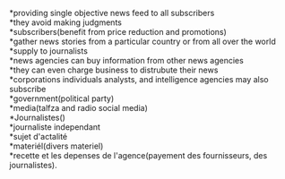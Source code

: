 *providing single objective news feed to all subscribers  
*they avoid making judgments   
*subscribers(benefit from price reduction and promotions)  
*gather news stories from a particular country or from all over the world  
*supply to journalists  
*news agencies can buy information from other news agencies  
*they can even charge business to distrubute their news  
*corporations individuals analysts, and intelligence agencies may also subscribe  
*government(political party)  
*media(talfza and radio social media)  
*Journalistes()  
*journaliste independant  
*sujet d'actalité  
*materiél(divers materiel)  
*recette et les depenses de l'agence(payement des fournisseurs, des journalistes). 